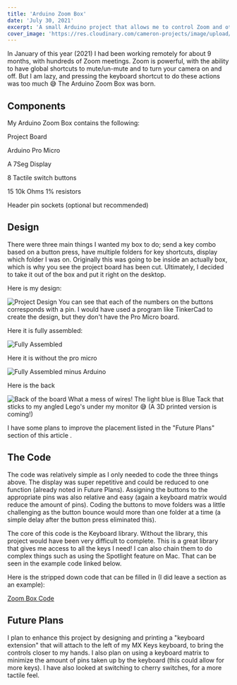 ```yaml
---
title: 'Arduino Zoom Box'
date: 'July 30, 2021'
excerpt: 'A small Arduino project that allows me to control Zoom and other programs with an Arduino!'
cover_image: 'https://res.cloudinary.com/cameron-projects/image/upload/v1627673836/dnfrzk8wfpujaxak91ut.jpg'
---
```


In January of this year (2021) I had been working remotely for about 9 months, with hundreds of Zoom meetings. Zoom is powerful, with the ability to have global shortcuts to mute/un-mute and to turn your camera on and off. But I am lazy, and pressing the keyboard shortcut to do these actions was too much 😅 The Arduino Zoom Box was born.

## Components

My Arduino Zoom Box contains the following:

Project Board

Arduino Pro Micro

A 7Seg Display

8 Tactile switch buttons

15 10k Ohms 1% resistors

Header pin sockets (optional but recommended)

## Design

There were three main things I wanted my box to do; send a key combo based on a button press, have multiple folders for key shortcuts, display which folder I was on. Originally this was going to be inside an actually box, which is why you see the project board has been cut. Ultimately, I decided to take it out of the box and put it right on the desktop.

Here is my design:

![Project Design](../../images/C8F6746D-A4F0-495A-A866-5748E388148A.jpeg)
You can see that each of the numbers on the buttons corresponds with a pin. I would have used a program like TinkerCad to create the design, but they don't have the Pro Micro board.

Here it is fully assembled:

![Fully Assembled](../../images/DAA51338-C7FB-424D-8374-A59B53CA6E29.jpeg)

Here it is without the pro micro

![Fully Assembled minus Arduino](../../images/0CF9BEBA-8C36-40A2-8C7E-B57FA473F064.jpeg)

Here is the back

![Back of the board](../../images/11647810-FF00-4B7F-8742-04E10ADF21C9.jpeg)
What a mess of wires! The light blue is Blue Tack that sticks to my angled Lego's under my monitor 😅 (A 3D printed version is coming!)

I have some plans to improve the placement listed in the "Future Plans" section of this article .

## The Code

The code was relatively simple as I only needed to code the three things above. The display was super repetitive and could be reduced to one function (already noted in Future Plans). Assigning the buttons to the appropriate pins was also relative and easy (again a keyboard matrix would reduce the amount of pins). Coding the buttons to move folders was a little challenging as the button bounce would more than one folder at a time (a simple delay after the button press eliminated this).

The core of this code is the Keyboard library. Without the library, this project would have been very difficult to complete. This is a great library that gives me access to all the keys I need! I can also chain them to do complex things such as using the Spotlight feature on Mac. That can be seen in the example code linked below.

Here is the stripped down code that can be filled in (I did leave a section as an example):

[Zoom Box Code](https://github.com/cdthomp1/zoom-box)

## Future Plans

I plan to enhance this project by designing and printing a "keyboard extension" that will attach to the left of my MX Keys keyboard, to bring the controls closer to my hands. I also plan on using a keyboard matrix to minimize the amount of pins taken up by the keyboard (this could allow for more keys). I have also looked at switching to cherry switches, for a more tactile feel.
